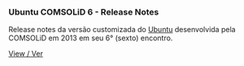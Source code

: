 ### Ubuntu COMSOLiD 6 - Release Notes

Release notes da versão customizada do [Ubuntu](http://ubuntu.com) desenvolvida pela COMSOLiD em 2013 em seu 6° (sexto) encontro.

[View / Ver](https://comsolid.github.io/comsolid6-release-notes)
